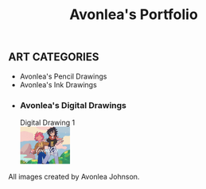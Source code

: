 <!--HERE IS THE DOCTYPE-->
<!DOCTYPE html>
<html lang="en">

  <!--HERE IS THE HEAD-->
  <head>
    <title>Avonlea</title>
  </head>

<!--HERE IS THE BODY-->
<body>

  <!--HERE IS FIRST SEMANTIC ELEMENT-->
  <header>
    <!--HERE IS THE SECOND SEMANTIC ELEMENT-->
    <h1>Avonlea's Portfolio</h1>
  </header>
  <!--HERE IS THE THIRD SEMANTIC ELEMENT-->

  <main>
    <!--HERE IS THE LIST WITH 3 ITEMS-->
    <section>
      <h2>ART CATEGORIES</h2>
        <ul>
          <li>Avonlea's Pencil Drawings</li>
          <li>Avonlea's Ink Drawings</li>
          <li>
            <h3>Avonlea's Digital Drawings</h3>
            <p>Digital Drawing 1<br> 
              <a  href="https://github.com/iteratingrachel/iteratingrachel.github.io/blob/main/AvDigital1.jpg"><img src="https://raw.githubusercontent.com/iteratingrachel/iteratingrachel.github.io/main/AvDigital1.jpg" alt="Digital Drawing 1"
         style="width:100px"></a>
            </p>
     </li>
    </ul>
  </section>
  </main>

<footer> 
  <p>All images created by Avonlea Johnson.</p>
</footer>
</body>

</html>
